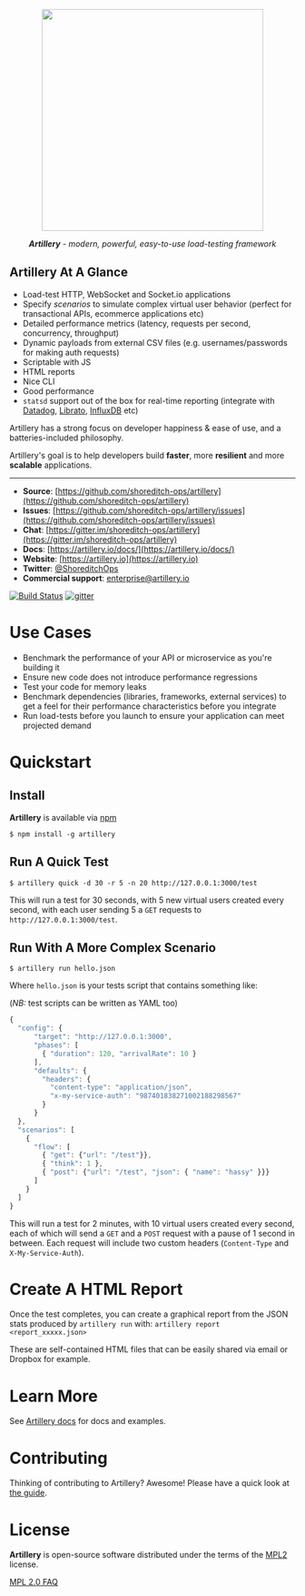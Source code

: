 <p align="center">
<a href="https://artillery.io"><img src="https://dl.dropboxusercontent.com/u/476522/artillery/flag.gif" width="390" /></a>
</p>
<p align="center">
<em><strong>Artillery</strong> - modern, powerful, easy-to-use load-testing framework</em>
</p>

## Artillery At A Glance

- Load-test HTTP, WebSocket and Socket.io applications
- Specify *scenarios* to simulate complex virtual user behavior (perfect for transactional APIs, ecommerce applications etc)
- Detailed performance metrics (latency, requests per second, concurrency, throughput)
- Dynamic payloads from external CSV files (e.g. usernames/passwords for making auth requests)
- Scriptable with JS
- HTML reports
- Nice CLI
- Good performance
- `statsd` support out of the box for real-time reporting (integrate with [Datadog](http://docs.datadoghq.com/guides/dogstatsd/), [Librato](https://www.librato.com/docs/kb/collect/collection_agents/stastd.html), [InfluxDB](https://influxdata.com/blog/getting-started-with-sending-statsd-metrics-to-telegraf-influxdb/) etc)

Artillery has a strong focus on developer happiness & ease of use, and a batteries-included philosophy.

Artillery's goal is to help developers build **faster**, more **resilient** and more **scalable** applications.

---

- **Source**: [https://github.com/shoreditch-ops/artillery](https://github.com/shoreditch-ops/artillery)
- **Issues**: [https://github.com/shoreditch-ops/artillery/issues](https://github.com/shoreditch-ops/artillery/issues)
- **Chat**: [https://gitter.im/shoreditch-ops/artillery](https://gitter.im/shoreditch-ops/artillery)
- **Docs**: [https://artillery.io/docs/](https://artillery.io/docs/)
- **Website**: [https://artillery.io](https://artillery.io)
- **Twitter**: [@ShoreditchOps](https://twitter.com/shoreditchops)
- **Commercial support**: [enterprise@artillery.io](enterprise@artillery.io)

[![Build Status](https://travis-ci.org/shoreditch-ops/artillery.svg?branch=master)](https://travis-ci.org/shoreditch-ops/artillery) [![gitter](https://badges.gitter.im/Join%20Chat.svg)](https://gitter.im/shoreditch-ops/artillery)

# Use Cases

- Benchmark the performance of your API or microservice as you're building it
- Ensure new code does not introduce performance regressions
- Test your code for memory leaks
- Benchmark dependencies (libraries, frameworks, external services) to get a
  feel for their performance characteristics before you integrate
- Run load-tests before you launch to ensure your application can meet
  projected demand

# Quickstart

## Install

**Artillery** is available via [npm](http://npmjs.org)

`$ npm install -g artillery`

## Run A Quick Test

`$ artillery quick -d 30 -r 5 -n 20 http://127.0.0.1:3000/test`

This will run a test for 30 seconds, with 5 new virtual users created every second, with each user sending 5 a `GET` requests to `http://127.0.0.1:3000/test`.

## Run With A More Complex Scenario

`$ artillery run hello.json`

Where `hello.json` is your tests script that contains something like:

(*NB:* test scripts can be written as YAML too)

```javascript
{
  "config": {
      "target": "http://127.0.0.1:3000",
      "phases": [
        { "duration": 120, "arrivalRate": 10 }
      ],
      "defaults": {
        "headers": {
          "content-type": "application/json",
          "x-my-service-auth": "987401838271002188298567"
        }
      }
  },
  "scenarios": [
    {
      "flow": [
        { "get": {"url": "/test"}},
        { "think": 1 },
        { "post": {"url": "/test", "json": { "name": "hassy" }}}
      ]
    }
  ]
}
```

This will run a test for 2 minutes, with 10 virtual users created every second, each of which will send a `GET` and a `POST` request with a pause of 1 second in between. Each request will include two custom headers (`Content-Type` and `X-My-Service-Auth`).

# Create A HTML Report

Once the test completes, you can create a graphical report from the JSON stats produced by `artillery run` with:
`artillery report <report_xxxxx.json>`

These are self-contained HTML files that can be easily shared via email or Dropbox for example.

# Learn More

See [Artillery docs](https://artillery.io/docs/) for docs and examples.

# Contributing

Thinking of contributing to Artillery? Awesome! Please have a quick look at [the
guide](CONTRIBUTING.md).

# License

**Artillery** is open-source software distributed under the terms of the
[MPL2](https://www.mozilla.org/en-US/MPL/2.0/) license.

[MPL 2.0 FAQ](https://www.mozilla.org/en-US/MPL/2.0/FAQ/)
